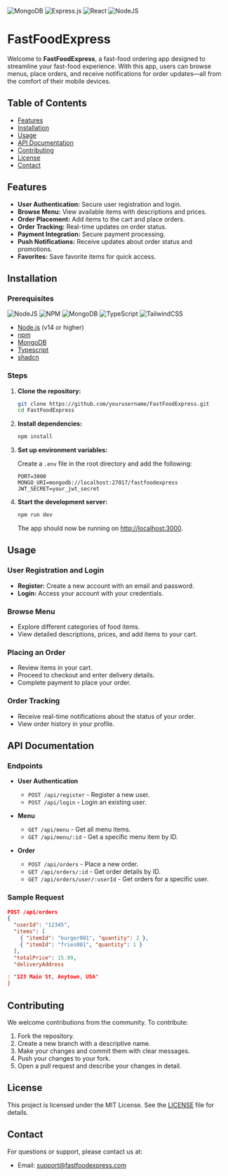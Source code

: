 ![MongoDB](https://img.shields.io/badge/MongoDB-%234ea94b.svg?style=for-the-badge&logo=mongodb&logoColor=white) ![Express.js](https://img.shields.io/badge/express.js-%23404d59.svg?style=for-the-badge&logo=express&logoColor=%2361DAFB) ![React](https://img.shields.io/badge/react-%2320232a.svg?style=for-the-badge&logo=react&logoColor=%2361DAFB) ![NodeJS](https://img.shields.io/badge/node.js-6DA55F?style=for-the-badge&logo=node.js&logoColor=white)

# FastFoodExpress

Welcome to **FastFoodExpress**, a fast-food ordering app designed to streamline your fast-food experience. With this app, users can browse menus, place orders, and receive notifications for order updates—all from the comfort of their mobile devices.

## Table of Contents

- [Features](#features)
- [Installation](#installation)
- [Usage](#usage)
- [API Documentation](#api-documentation)
- [Contributing](#contributing)
- [License](#license)
- [Contact](#contact)

## Features

- **User Authentication:** Secure user registration and login.
- **Browse Menu:** View available items with descriptions and prices.
- **Order Placement:** Add items to the cart and place orders.
- **Order Tracking:** Real-time updates on order status.
- **Payment Integration:** Secure payment processing.
- **Push Notifications:** Receive updates about order status and promotions.
- **Favorites:** Save favorite items for quick access.

## Installation

### Prerequisites
![NodeJS](https://img.shields.io/badge/node.js-6DA55F?style=for-the-badge&logo=node.js&logoColor=white) ![NPM](https://img.shields.io/badge/NPM-%23CB3837.svg?style=for-the-badge&logo=npm&logoColor=white) ![MongoDB](https://img.shields.io/badge/MongoDB-%234ea94b.svg?style=for-the-badge&logo=mongodb&logoColor=white) ![TypeScript](https://img.shields.io/badge/typescript-%23007ACC.svg?style=for-the-badge&logo=typescript&logoColor=white) ![TailwindCSS](https://img.shields.io/badge/tailwindcss-%2338B2AC.svg?style=for-the-badge&logo=tailwind-css&logoColor=white)

- [Node.js](https://nodejs.org/) (v14 or higher)
- [npm](https://www.npmjs.com/)
- [MongoDB](https://www.mongodb.com/)
- [Typescript](https://www.typescript.com/)
- [shadcn](https://shadcn.com/)

### Steps

1. **Clone the repository:**

   ```bash
   git clone https://github.com/yourusername/FastFoodExpress.git
   cd FastFoodExpress
   ```

2. **Install dependencies:**

   ```bash
   npm install
   ```

3. **Set up environment variables:**

   Create a `.env` file in the root directory and add the following:

   ```env
   PORT=3000
   MONGO_URI=mongodb://localhost:27017/fastfoodexpress
   JWT_SECRET=your_jwt_secret
   ```

4. **Start the development server:**

   ```bash
   npm run dev
   ```

   The app should now be running on [http://localhost:3000](http://localhost:3000).

## Usage

### User Registration and Login

- **Register:** Create a new account with an email and password.
- **Login:** Access your account with your credentials.

### Browse Menu

- Explore different categories of food items.
- View detailed descriptions, prices, and add items to your cart.

### Placing an Order

- Review items in your cart.
- Proceed to checkout and enter delivery details.
- Complete payment to place your order.

### Order Tracking

- Receive real-time notifications about the status of your order.
- View order history in your profile.

## API Documentation

### Endpoints

- **User Authentication**
  - `POST /api/register` - Register a new user.
  - `POST /api/login` - Login an existing user.

- **Menu**
  - `GET /api/menu` - Get all menu items.
  - `GET /api/menu/:id` - Get a specific menu item by ID.

- **Order**
  - `POST /api/orders` - Place a new order.
  - `GET /api/orders/:id` - Get order details by ID.
  - `GET /api/orders/user/:userId` - Get orders for a specific user.

### Sample Request

```json
POST /api/orders
{
  "userId": "12345",
  "items": [
    { "itemId": "burger001", "quantity": 2 },
    { "itemId": "fries001", "quantity": 1 }
  ],
  "totalPrice": 15.99,
  "deliveryAddress

: "123 Main St, Anytown, USA"
}
```

## Contributing

We welcome contributions from the community. To contribute:

1. Fork the repository.
2. Create a new branch with a descriptive name.
3. Make your changes and commit them with clear messages.
4. Push your changes to your fork.
5. Open a pull request and describe your changes in detail.

## License

This project is licensed under the MIT License. See the [LICENSE](LICENSE) file for details.

## Contact

For questions or support, please contact us at:

- Email: support@fastfoodexpress.com

